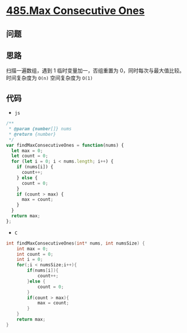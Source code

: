 # [485.Max Consecutive Ones](https://leetcode.com/problems/max-consecutive-ones/)

## 问题

## 思路

扫描一遍数组，遇到 1 临时变量加一，否组重置为 0，同时每次与最大值比较。
时间复杂度为 `O(n)`
空间复杂度为 `O(1)`

## 代码

- `js`

```js
/**
 * @param {number[]} nums
 * @return {number}
 */
var findMaxConsecutiveOnes = function(nums) {
  let max = 0;
  let count = 0;
  for (let i = 0; i < nums.length; i++) {
    if (nums[i]) {
      count++;
    } else {
      count = 0;
    }
    if (count > max) {
      max = count;
    }
  }
  return max;
};
```

- `C`

```c
int findMaxConsecutiveOnes(int* nums, int numsSize) {
    int max = 0;
    int count = 0;
    int i = 0;
    for(;i < numsSize;i++){
        if(nums[i]){
            count++;
        }else {
            count = 0;
        }
        if(count > max){
            max = count;
        }
    }
    return max;
}
```
